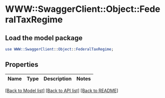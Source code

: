 # WWW::SwaggerClient::Object::FederalTaxRegime

## Load the model package
```perl
use WWW::SwaggerClient::Object::FederalTaxRegime;
```

## Properties
Name | Type | Description | Notes
------------ | ------------- | ------------- | -------------

[[Back to Model list]](../README.md#documentation-for-models) [[Back to API list]](../README.md#documentation-for-api-endpoints) [[Back to README]](../README.md)


